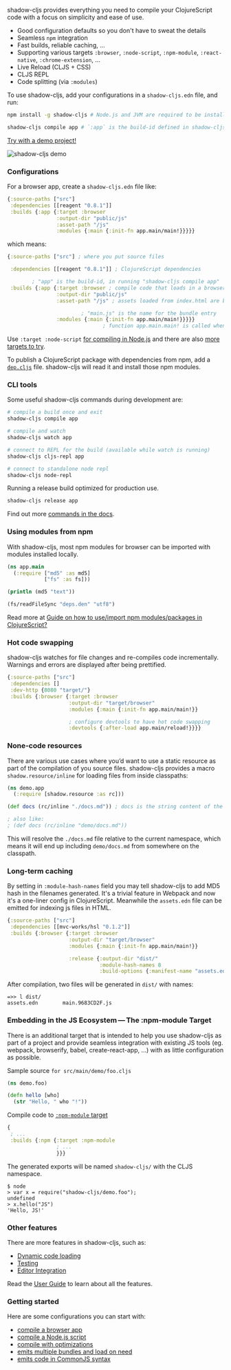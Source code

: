 
shadow-cljs provides everything you need to compile your ClojureScript code with a focus on simplicity and ease of use.

* Good configuration defaults so you don't have to sweat the details
* Seamless `npm` integration
* Fast builds, reliable caching, ...
* Supporting various targets `:browser`, `:node-script`, `:npm-module`, `:react-native`, `:chrome-extension`, ...
* Live Reload (CLJS + CSS)
* CLJS REPL
* Code splitting (via `:modules`)

To use shadow-cljs, add your configurations in a `shadow-cljs.edn` file, and run:

```bash
npm install -g shadow-cljs # Node.js and JVM are required to be installed

shadow-cljs compile app # `:app` is the build-id defined in shadow-cljs.edn
```

[Try with a demo project!](https://github.com/minimal-xyz/minimal-shadow-cljs-browser)

![shadow-cljs demo](/entry/shadow-cljs-demo.png)

### Configurations

For a browser app, create a `shadow-cljs.edn` file like:

```clojure
{:source-paths ["src"]
 :dependencies [[reagent "0.8.1"]]
 :builds {:app {:target :browser
                :output-dir "public/js"
                :asset-path "/js"
                :modules {:main {:init-fn app.main/main!}}}}}
```

which means:

```clojure
{:source-paths ["src"] ; where you put source files

 :dependencies [[reagent "0.8.1"]] ; ClojureScript dependencies

        ; "app" is the build-id, in running "shadow-cljs compile app"
 :builds {:app {:target :browser ; compile code that loads in a browser
                :output-dir "public/js"
                :asset-path "/js" ; assets loaded from index.html are based on path "/js"

                        ; "main.js" is the name for the bundle entry
                :modules {:main {:init-fn app.main/main!}}}}}
                               ; function app.main.main! is called when page loads
```

Use `:target :node-script` [for compiling in Node.js](https://github.com/minimal-xyz/minimal-shadow-cljs-nodejs) and there are also [more targets to try](https://shadow-cljs.github.io/docs/UsersGuide.html#_build_target).

To publish a ClojureScript package with dependencies from npm, add a [`dep.cljs`](https://shadow-cljs.github.io/docs/UsersGuide.html#publish-deps-cljs) file. shadow-cljs will read it and install those npm modules.

### CLI tools

Some useful shadow-cljs commands during development are:

```bash
# compile a build once and exit
shadow-cljs compile app

# compile and watch
shadow-cljs watch app

# connect to REPL for the build (available while watch is running)
shadow-cljs cljs-repl app

# connect to standalone node repl
shadow-cljs node-repl
```

Running a release build optimized for production use.

```bash
shadow-cljs release app
```

Find out more [commands in the docs](https://shadow-cljs.github.io/docs/UsersGuide.html#_command_line).

### Using modules from npm

With shadow-cljs, most npm modules for browser can be imported with modules installed locally.

```clojure
(ns app.main
  (:require ["md5" :as md5]
            ["fs" :as fs]))

(println (md5 "text"))

(fs/readFileSync "deps.den" "utf8")
```

Read more at [Guide on how to use/import npm modules/packages in ClojureScript?](https://clojureverse.org/t/guide-on-how-to-use-import-npm-modules-packages-in-clojurescript/2298)

### Hot code swapping

shadow-cljs watches for file changes and re-compiles code incrementally. Warnings and errors are displayed after being prettified.

```clojure
{:source-paths ["src"]
 :dependencies []
 :dev-http {8080 "target/"}
 :builds {:browser {:target :browser
                    :output-dir "target/browser"
                    :modules {:main {:init-fn app.main/main!}}

                    ; configure devtools to have hot code swapping
                    :devtools {:after-load app.main/reload!}}}}
```

### None-code resources

There are various use cases where you’d want to use a static resource as part of the compilation of you source files. shadow-cljs provides a macro `shadow.resource/inline` for loading files from inside classpaths:

```clojure
(ns demo.app
  (:require [shadow.resource :as rc]))

(def docs (rc/inline "./docs.md")) ; docs is the string content of the file

; also like:
; (def docs (rc/inline "demo/docs.md"))
```

This will resolve the `./docs.md` file relative to the current namespace, which means it will end up including `demo/docs.md` from somewhere on the classpath.

### Long-term caching

By setting in `:module-hash-names` field you may tell shadow-cljs to add MD5 hash in the filenames generated. It's a trivial feature in Webpack and now it's a one-liner config in ClojureScript. Meanwhile the `assets.edn` file can be emitted for indexing js files in HTML.

```clojure
{:source-paths ["src"]
 :dependencies [[mvc-works/hsl "0.1.2"]]
 :builds {:browser {:target :browser
                    :output-dir "target/browser"
                    :modules {:main {:init-fn app.main/main!}}

                    :release {:output-dir "dist/"
                              :module-hash-names 8
                              :build-options {:manifest-name "assets.edn"}}}}}
```

After compilation, two files will be generated in `dist/` with names:

```
=>> l dist/
assets.edn        main.9683CD2F.js
```

### Embedding in the JS Ecosystem — The :npm-module Target

There is an additional target that is intended to help you use shadow-cljs as part of a project and provide seamless integration with existing JS tools (eg. webpack, browserify, babel, create-react-app, …​) with as little configuration as possible.

Sample source `for src/main/demo/foo.cljs`

```clojure
(ns demo.foo)

(defn hello [who]
  (str "Hello, " who "!"))
```

Compile code to [`:npm-module` target](https://shadow-cljs.github.io/docs/UsersGuide.html#target-npm-module)

```clojure
{
 ; ...
 :builds {:npm {:target :npm-module
                ; ...
                }}}
```

The generated exports will be named `shadow-cljs/` with the CLJS namespace.

```
$ node
> var x = require("shadow-cljs/demo.foo");
undefined
> x.hello("JS")
'Hello, JS!'
```

### Other features

There are more features in shadow-cljs, such as:

* [Dynamic code loading](https://shadow-cljs.github.io/docs/UsersGuide.html#_loading_code_dynamically)
* [Testing](https://shadow-cljs.github.io/docs/UsersGuide.html#_testing)
* [Editor Integration](https://shadow-cljs.github.io/docs/UsersGuide.html#_editor_integration)

Read the [User Guide](https://shadow-cljs.github.io/docs/UsersGuide.html) to learn about all the features.

### Getting started

Here are some configurations you can start with:

* [compile a browser app](https://github.com/minimal-xyz/minimal-shadow-cljs-browser/blob/master/shadow-cljs.edn#L6)
* [compile a Node.js script](https://github.com/minimal-xyz/minimal-shadow-cljs-nodejs/blob/master/shadow-cljs.edn#L4)
* [compile with optimizations](https://github.com/minimal-xyz/minimal-shadow-cljs-release/blob/master/package.json#L12)
* [emits multiple bundles and load on need](https://github.com/minimal-xyz/minimal-shadow-cljs-loader/blob/master/shadow-cljs.edn#L8-L10)
* [emits code in CommonJS syntax](https://github.com/minimal-xyz/minimal-shadow-cljs-commonjs/blob/master/shadow-cljs.edn#L3)

